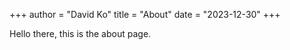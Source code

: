 +++
author = "David Ko"
title = "About"
date = "2023-12-30"
+++

Hello there, this is the about page.